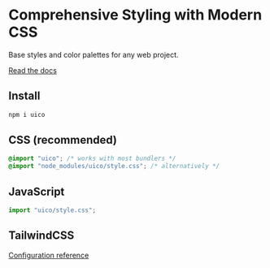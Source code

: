 # Comprehensive Styling with Modern CSS

Base styles and color palettes for any web project.

[Read the docs](https://uico.robino.dev)

## Install

```bash
npm i uico
```

## CSS (recommended)

```css
@import "uico"; /* works with most bundlers */
@import "node_modules/uico/style.css"; /* alternatively */
```

## JavaScript

```js
import "uico/style.css";
```

## TailwindCSS

[Configuration reference](https://github.com/rossrobino/uico/blob/main/packages/uico/tailwind.css)
